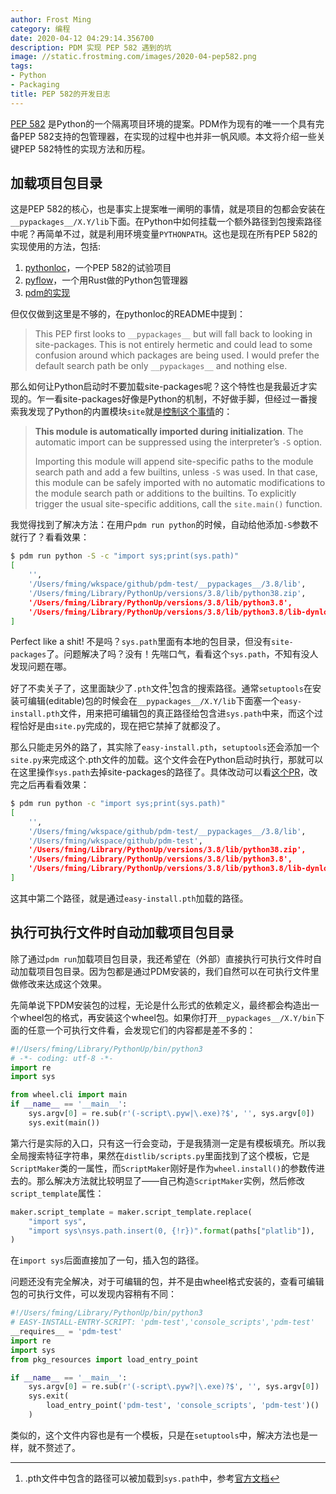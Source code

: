 ```yaml
---
author: Frost Ming
category: 编程
date: 2020-04-12 04:29:14.356700
description: PDM 实现 PEP 582 遇到的坑
image: //static.frostming.com/images/2020-04-pep582.png
tags:
- Python
- Packaging
title: PEP 582的开发日志
---
```


[PEP 582](https://www.python.org/dev/peps/pep-0582/) 是Python的一个隔离项目环境的提案。PDM作为现有的唯一一个具有完备PEP 582支持的包管理器，在实现的过程中也并非一帆风顺。本文将介绍一些关键PEP 582特性的实现方法和历程。
<!--more-->

## 加载项目包目录

这是PEP 582的核心，也是事实上提案唯一阐明的事情，就是项目的包都会安装在`__pypackages__/X.Y/lib`下面。在Python中如何挂载一个额外路径到包搜索路径中呢？再简单不过，就是利用环境变量`PYTHONPATH`。这也是现在所有PEP 582的实现使用的方法，包括:

1. [pythonloc](https://github.com/cs01/pythonloc/blob/a6ed86e3ca91f9ecd80c7bf85d75fd3db5355e88/pythonloc/pythonloc.py#L27-L33)，一个PEP 582的试验项目
2. [pyflow](https://github.com/David-OConnor/pyflow/blob/fe152cc714ed3a6eaf412b2612f6e7ed9951a87e/src/main.rs#L1435-L1441)，一个用Rust做的Python包管理器
3. [pdm的实现](https://github.com/frostming/pdm/blob/5b91a1c635ef188bdfd1ab171e02041e5a26f112/pdm/models/environment.py#L156-L161)

但仅仅做到这里是不够的，在pythonloc的README中提到：

>This PEP first looks to `__pypackages__` but will fall back to looking in site-packages. This is not entirely hermetic and could lead to some confusion around which packages are being used. I would prefer the default search path be only `__pypackages__` and nothing else.

那么如何让Python启动时不要加载site-packages呢？这个特性也是我最近才实现的。乍一看site-packages好像是Python的机制，不好做手脚，但经过一番搜索我发现了Python的内置模块`site`就是[控制这个事情](https://docs.python.org/3/library/site.html)的：

>**This module is automatically imported during initialization**. The automatic import can be suppressed using the interpreter’s `-S` option.
>
>Importing this module will append site-specific paths to the module search path and add a few builtins, unless `-S` was used. In that case, this module can be safely imported with no automatic modifications to the module search path or additions to the builtins. To explicitly trigger the usual site-specific additions, call the `site.main()` function.

我觉得找到了解决方法：在用户`pdm run python`的时候，自动给他添加`-S`参数不就行了？看看效果：

```bash
$ pdm run python -S -c "import sys;print(sys.path)"
[
    '',
    '/Users/fming/wkspace/github/pdm-test/__pypackages__/3.8/lib',
    '/Users/fming/Library/PythonUp/versions/3.8/lib/python38.zip',
    '/Users/fming/Library/PythonUp/versions/3.8/lib/python3.8',
    '/Users/fming/Library/PythonUp/versions/3.8/lib/python3.8/lib-dynload'
]
```
Perfect like a shit! 不是吗？`sys.path`里面有本地的包目录，但没有`site-packages`了。问题解决了吗？没有！先喘口气，看看这个`sys.path`，不知有没人发现问题在哪。

好了不卖关子了，这里面缺少了`.pth`文件[^1]包含的搜索路径。通常`setuptools`在安装可编辑(editable)包的时候会在`__pypackages__/X.Y/lib`下面塞一个`easy-install.pth`文件，用来把可编辑包的真正路径给包含进`sys.path`中来，而这个过程恰好是由`site.py`完成的，现在把它禁掉了就都没了。

[^1]: .pth文件中包含的路径可以被加载到`sys.path`中，参考[官方文档](https://docs.python.org/3/library/site.html)

那么只能走另外的路了，其实除了`easy-install.pth`，`setuptools`还会添加一个`site.py`来完成这个.pth文件的加载。这个文件会在Python启动时执行，那就可以在这里操作`sys.path`去掉site-packages的路径了。具体改动可以看[这个PR](https://github.com/frostming/pdm/pull/104)，改完之后再看看效果：
```bash
$ pdm run python -c "import sys;print(sys.path)"
[
    '',
    '/Users/fming/wkspace/github/pdm-test/__pypackages__/3.8/lib',
    '/Users/fming/wkspace/github/pdm-test',
    '/Users/fming/Library/PythonUp/versions/3.8/lib/python38.zip',
    '/Users/fming/Library/PythonUp/versions/3.8/lib/python3.8',
    '/Users/fming/Library/PythonUp/versions/3.8/lib/python3.8/lib-dynload'
]
```
这其中第二个路径，就是通过`easy-install.pth`加载的路径。

## 执行可执行文件时自动加载项目包目录

除了通过`pdm run`加载项目包目录，我还希望在（外部）直接执行可执行文件时自动加载项目包目录。因为包都是通过PDM安装的，我们自然可以在可执行文件里做修改来达成这个效果。

先简单说下PDM安装包的过程，无论是什么形式的依赖定义，最终都会构造出一个wheel包的格式，再安装这个wheel包。如果你打开`__pypackages__/X.Y/bin`下面的任意一个可执行文件看，会发现它们的内容都是差不多的：
```python
#!/Users/fming/Library/PythonUp/bin/python3
# -*- coding: utf-8 -*-
import re
import sys

from wheel.cli import main
if __name__ == '__main__':
    sys.argv[0] = re.sub(r'(-script\.pyw|\.exe)?$', '', sys.argv[0])
    sys.exit(main())
```
第六行是实际的入口，只有这一行会变动，于是我猜测一定是有模板填充。所以我全局搜索特征字符串，果然在`distlib/scripts.py`里面找到了这个模板，它是`ScriptMaker`类的一属性，而`ScriptMaker`刚好是作为`wheel.install()`的参数传进去的。那么解决方法就比较明显了——自己构造`ScriptMaker`实例，然后修改`script_template`属性：
```python
maker.script_template = maker.script_template.replace(
    "import sys",
    "import sys\nsys.path.insert(0, {!r})".format(paths["platlib"]),
)
```
在`import sys`后面直接加了一句，插入包的路径。

问题还没有完全解决，对于可编辑的包，并不是由wheel格式安装的，查看可编辑包的可执行文件，可以发现内容稍有不同：
```python
#!/Users/fming/Library/PythonUp/bin/python3
# EASY-INSTALL-ENTRY-SCRIPT: 'pdm-test','console_scripts','pdm-test'
__requires__ = 'pdm-test'
import re
import sys
from pkg_resources import load_entry_point

if __name__ == '__main__':
    sys.argv[0] = re.sub(r'(-script\.pyw?|\.exe)?$', '', sys.argv[0])
    sys.exit(
        load_entry_point('pdm-test', 'console_scripts', 'pdm-test')()
    )
```
类似的，这个文件内容也是有一个模板，只是在`setuptools`中，解决方法也是一样，就不赘述了。